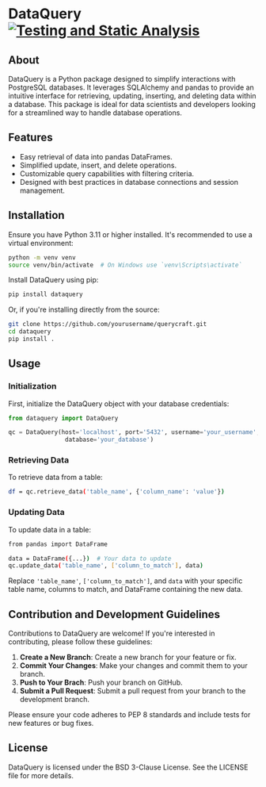 # DataQuery [![Testing and Static Analysis](https://github.com/qudo-ai/querycraft/actions/workflows/general-pipeline.yml/badge.svg)](https://github.com/qudo-ai/querycraft/actions/workflows/general-pipeline.yml)

## About
DataQuery is a Python package designed to simplify interactions with PostgreSQL databases. It leverages SQLAlchemy and pandas to provide an intuitive interface for retrieving, updating, inserting, and deleting data within a database. This package is ideal for data scientists and developers looking for a streamlined way to handle database operations.

## Features
- Easy retrieval of data into pandas DataFrames.
- Simplified update, insert, and delete operations.
- Customizable query capabilities with filtering criteria.
- Designed with best practices in database connections and session management.

## Installation

Ensure you have Python 3.11 or higher installed. It's recommended to use a virtual environment:

```bash
python -m venv venv
source venv/bin/activate  # On Windows use `venv\Scripts\activate`
```

Install DataQuery using pip:

```bash
pip install dataquery
```

Or, if you're installing directly from the source:

```bash
git clone https://github.com/yourusername/querycraft.git
cd dataquery
pip install .
```

## Usage

### Initialization

First, initialize the DataQuery object with your database credentials:

```python
from dataquery import DataQuery

qc = DataQuery(host='localhost', port='5432', username='your_username', password='your_password',
                database='your_database')
```

### Retrieving Data

To retrieve data from a table:

```bash
df = qc.retrieve_data('table_name', {'column_name': 'value'})
```

### Updating Data

To update data in a table:

```bash
from pandas import DataFrame

data = DataFrame({...})  # Your data to update
qc.update_data('table_name', ['column_to_match'], data)
```

Replace `'table_name'`, `['column_to_match']`, and `data` with your specific table name, columns to match, and DataFrame containing the new data.

## Contribution and Development Guidelines

Contributions to DataQuery are welcome! If you're interested in contributing, please follow these guidelines:


1. **Create a New Branch**: Create a new branch for your feature or fix.
2. **Commit Your Changes**: Make your changes and commit them to your branch.
3. **Push to Your Brach**: Push your branch on GitHub.
4. **Submit a Pull Request**: Submit a pull request from your branch to the development branch.

Please ensure your code adheres to PEP 8 standards and include tests for new features or bug fixes.

## License

DataQuery is licensed under the BSD 3-Clause License. See the LICENSE file for more details.
